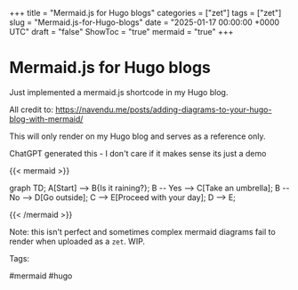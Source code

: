 +++
title = "Mermaid.js for Hugo blogs"
categories = ["zet"]
tags = ["zet"]
slug = "Mermaid.js-for-Hugo-blogs"
date = "2025-01-17 00:00:00 +0000 UTC"
draft = "false"
ShowToc = "true"
mermaid = "true"
+++

# Mermaid.js for Hugo blogs

Just implemented a mermaid.js shortcode in my Hugo blog.

All credit to:
<https://navendu.me/posts/adding-diagrams-to-your-hugo-blog-with-mermaid/>

This will only render on my Hugo blog and serves as a reference only.

ChatGPT generated this - I don't care if it makes sense its just a demo

{{< mermaid >}}

graph TD; A[Start] --> B{Is it raining?}; B -- Yes --> C[Take an umbrella]; B --
No --> D[Go outside]; C --> E[Proceed with your day]; D --> E;

{{< /mermaid >}}

Note: this isn't perfect and sometimes complex mermaid diagrams fail to render
when uploaded as a `zet`. WIP.

Tags:

#mermaid #hugo

